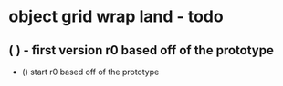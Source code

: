 # object grid wrap land - todo


## (  ) - first version r0 based off of the prototype
* () start r0 based off of the prototype
